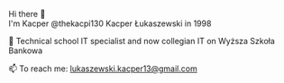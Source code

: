 Hi there 👋<br>
I'm Kacper @thekacpi130 Kacper Łukaszewski in 1998

🌱 Technical school IT specialist and now collegian IT on Wyższa Szkoła Bankowa

📫 To reach me: lukaszewski.kacper13@gmail.com
<!---
TheKacpi130/TheKacpi130 is a ✨ special ✨ repository because its `README.md` (this file) appears on your GitHub profile.
You can click the Preview link to take a look at your changes.
--->
